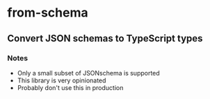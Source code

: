 # from-schema

## Convert JSON schemas to TypeScript types

### Notes

- Only a small subset of JSONschema is supported
- This library is very opinionated
- Probably don't use this in production
